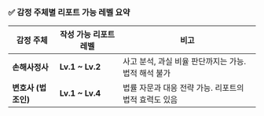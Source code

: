 

### ✅ 감정 주체별 리포트 가능 레벨 요약

| 감정 주체         | 작성 가능 리포트 레벨     | 비고                              |
| ------------- | ---------------- | ------------------------------- |
| **손해사정사**     | **Lv.1 \~ Lv.2** | 사고 분석, 과실 비율 판단까지는 가능. 법적 해석 불가 |
| **변호사 (법조인)** | **Lv.1 \~ Lv.4** | 법률 자문과 대응 전략 가능. 리포트의 법적 효력도 있음 |

